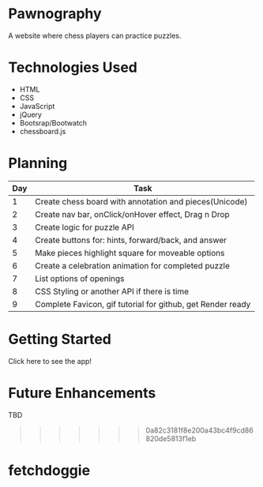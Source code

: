 # Pawnography
A website where chess players can practice puzzles.

# Technologies Used
* HTML
* CSS
* JavaScript
* jQuery
* Bootsrap/Bootwatch
* chessboard.js


# Planning
| Day | Task | 
| -------------- | -------------- |
| 1   | Create chess board with annotation and pieces(Unicode)  | 
| 2   | Create nav bar, onClick/onHover effect, Drag n Drop   | 
| 3   | Create logic for puzzle API  | 
| 4   | Create buttons for: hints, forward/back, and answer | 
| 5   | Make pieces highlight square for moveable options | 
| 6   | Create a celebration animation for completed puzzle   | 
| 7   | List options of openings  | 
| 8   | CSS Styling or another API if there is time   | 
| 9   | Complete Favicon, gif tutorial for github, get Render ready | 

# Getting Started
Click here to see the app!

# Future Enhancements
TBD
>>>>>>> 0a82c3181f8e200a43bc4f9cd86820de5813f1eb
# fetchdoggie
